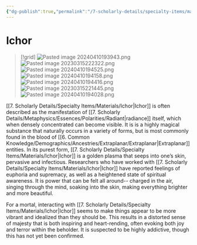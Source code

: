 ```yaml
---
{"dg-publish":true,"permalink":"/7-scholarly-details/specialty-items/materials/ichor/","noteIcon":""}
---
```


# Ichor

>[!grid]
>![Pasted image 20240410193943.png](/img/user/x.%20Assets/Attachments/Pasted%20image%2020240410193943.png)
>![Pasted image 20230315222322.png](/img/user/x.%20Assets/Attachments/Pasted%20image%2020230315222322.png)
>![Pasted image 20240410194525.png](/img/user/x.%20Assets/Attachments/Pasted%20image%2020240410194525.png)
>![Pasted image 20240410194158.png](/img/user/x.%20Assets/Attachments/Pasted%20image%2020240410194158.png)
>![Pasted image 20240410194416.png](/img/user/x.%20Assets/Attachments/Pasted%20image%2020240410194416.png)
>![Pasted image 20230315221445.png](/img/user/x.%20Assets/Attachments/Pasted%20image%2020230315221445.png)
>![Pasted image 20240410194028.png](/img/user/x.%20Assets/Attachments/Pasted%20image%2020240410194028.png)

[[7. Scholarly Details/Specialty Items/Materials/Ichor\|Ichor]] is often described as the manifestation of [[7. Scholarly Details/Metaphysics/Essences/Polarities/Radiant\|radiance]] itself, which when densely concentrated can become visible. It is is a highly magical substance that naturally occurs in a variety of forms, but is most commonly found in the blood of [[6. Common Knowledge/Demographics/Ancestries/Extraplanar/Extraplanar\|Extraplanar]] entities. In its purest form, [[7. Scholarly Details/Specialty Items/Materials/Ichor\|Ichor]] is a golden plasma that seeps into one’s skin, pervasive and infectious. Researchers who have worked with [[7. Scholarly Details/Specialty Items/Materials/Ichor\|Ichor]] have reported feelings of euphoria and supremacy, as well as a heightened state of spiritual awareness. It is power that can be felt all around-- charged in the air, singing through the mind, soaking into the skin, making everything brighter and more beautiful. 
 
 For a mortal, interacting with [[7. Scholarly Details/Specialty Items/Materials/Ichor\|Ichor]] seems to make things appear to be more vibrant and idealized than they should be. This results in a distorted sense of majesty that is both inspiring and heart-rending, often evoking both joy and terror within the beholder. It is suspected to be highly addictive, though this has not yet been confirmed.
